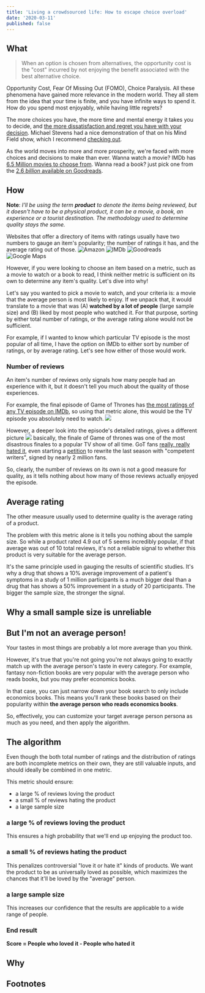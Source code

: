 ```yaml
---
title: 'Living a crowdsourced life: How to escape choice overload'
date: '2020-03-11'
published: false
---
```


## What

> When an option is chosen from alternatives, the opportunity cost is the "cost" incurred by not enjoying the benefit associated with the best alternative choice.

Opportunity Cost, Fear Of Missing Out (FOMO), Choice Paralysis. All these
phenomena have gained more relevance in the modern
world. They all stem from the idea that your time is finite,
and you have infinite ways to spend it. How do you spend most enjoyably, while having little regrets?

The more choices you have,
the more time and mental energy it takes you to decide, and [the more
dissatisfaction and regret you have with your
decision](https://web.archive.org/web/20131130195656/http://www.columbia.edu/~ss957/articles/Choice_is_Demotivating.pdf).
Michael Stevens had a nice demonstration of that on his Mind Field
show, which I recommend [checking out](https://youtu.be/lmI7NnMqwLQ?t=206).

As the world moves into more and more prosperity, we're faced with
more choices and decisions to make than ever. Wanna watch a movie?
IMDb has [6.5 Million movies to choose
from](https://www.imdb.com/pressroom/stats). Wanna read a book? just
pick one from the [2.6 _billion_ available on Goodreads](https://www.goodreads.com/about/us).

## How

**Note**: _I'll be using the term **product** to denote the items being reviewed, but it doesn't have to be a physical product, it can be a movie, a book, an experience or a tourist destination. The methodology used to determine quality stays the same._

Websites that offer a directory of items with ratings usually have two numbers to gauge an item's popularity; the number of ratings it has, and the average rating out of those.
![Amazon](2021-10-02-08-34-28.png)
![IMDb](2021-10-02-09-38-04.png)
![Goodreads](2021-10-02-08-37-34.png)
![Google Maps](2021-10-02-09-37-26.png)

However, if you were looking to choose an item based on a metric, such as a movie to watch or a book to read, I think neither metric is sufficient on its own to determine any item's quality. Let's dive into why!

Let's say you wanted to pick a movie to watch, and your criteria is: a movie that the average person is most likely to enjoy. If we unpack that, it would translate to a movie that was (A) **watched by a lot of people** (large sample size) and (B) liked by most people who watched it. For that purpose, sorting by either total number of ratings, or the average rating alone would not be sufficient.

For example, if I wanted to know which particular TV episode is the most popular of all time, I have the option on IMDb to either sort by number of ratings, or by average rating. Let's see how either of those would work.

### Number of reviews

An item's number of reviews only signals how many people had an experience with it, but it doesn't tell you much about the quality of those experiences.

For example, the final episode of Game of Thrones has [the most ratings of any TV episode on IMDb](https://www.imdb.com/search/title/?title_type=tv_episode&sort=num_votes,desc), so using that metric alone, this would be the TV episode you absolutely need to watch.
![](2021-10-02-09-48-41.png)

However, a deeper look into the episode's detailed ratings, gives a different picture
![](2021-10-02-09-54-28.png)
basically, the finale of Game of thrones was one of the most disastrous finales to a popular TV show of all time. GoT fans [really, really hated it](https://www.theringer.com/game-of-thrones/2019/5/23/18636692/season-8-iron-throne-imdb-ratings-worst-tv-finale-ever), even starting a [petition](https://www.change.org/p/hbo-remake-game-of-thrones-season-8-with-competent-writers) to rewrite the last season with "competent writers", signed by nearly 2 million fans.

So, clearly, the number of reviews on its own is not a good measure for quality, as it tells nothing about how many of those reviews actually enjoyed the episode.

## Average rating

The other measure usually used to determine quality is the average rating of a product.

The problem with this metric alone is it tells you nothing about the sample size. So while a product rated 4.9 out of 5 seems incredibly popular, if that average was out of 10 total reviews, it's not a reliable signal to whether this product is very suitable for the average person.

It's the same principle used in gauging the results of scientific studies. It's why a drug that shows a 10% average improvement of a patient's symptoms in a study of 1 million participants is a much bigger deal than a drug that has shows a 50% improvement in a study of 20 participants. The bigger the sample size, the stronger the signal.

## Why a small sample size is unreliable

## But I'm not an average person!

Your tastes in most things are probably a lot more average than you think.

However, it's true that you're not going you're not always going to exactly match up with the average person's taste in every category. For example, fantasy non-fiction books are very popular with the average person who reads books, but you may prefer economics books.

In that case, you can just narrow down your book search to only include economics books. This means you'll rank these books based on their popularity within **the average person who reads economics books**.

So, effectively, you can customize your target average person persona as much as you need, and then apply the algorithm.

## The algorithm

Even though the both total number of ratings and the distribution of ratings are both incomplete metrics on their own, they are still valuable inputs, and should ideally be combined in one metric.

This metric should ensure:

- a large % of reviews loving the product
- a small % of reviews hating the product
- a large sample size

### a large % of reviews loving the product

This ensures a high probability that we'll end up enjoying the product too.

### a small % of reviews hating the product

This penalizes controversial "love it or hate it" kinds of products. We want the product to be as universally loved as possible, which maximizes the chances that it'll be loved by the "average" person.

### a large sample size

This increases our confidence that the results are applicable to a wide range of people.

### End result

**Score = People who loved it - People who hated it**

## Why

## Footnotes
